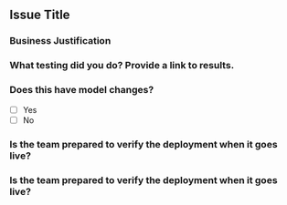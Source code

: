 ## Issue Title

<!-- Provide a clear and concise title for the issue -->

### Business Justification

<!-- Explain the business need or justification for this task or feature. Why is this important for the project or business? -->

### What testing did you do? Provide a link to results.

<!-- Describe the testing you performed, and include any relevant links to test results or documentation. -->

### Does this have model changes?

- [ ] Yes
- [ ] No
<!-- Select "Yes" or "No" based on whether there are any model changes associated with this task. -->

### Is the team prepared to verify the deployment when it goes live?

<!-- Confirm if the team is ready and available to verify the deployment once it's live. Provide any additional context or plans related to post-deployment verification. -->

### Is the team prepared to verify the deployment when it goes live?

<!-- Confirm if the team is ready and available to verify the deployment once it's live. Provide any additional context or plans related to post-deployment verification. -->
